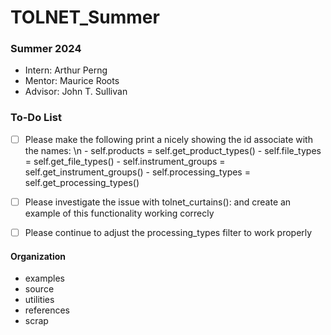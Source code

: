 # TOLNET_Summer

### Summer 2024
- Intern: Arthur Perng
- Mentor: Maurice Roots
- Advisor: John T. Sullivan

### To-Do List
- [ ] Please make the following print a nicely showing the id associate with the names: \n
        - self.products = self.get_product_types()
        - self.file_types = self.get_file_types()
        - self.instrument_groups = self.get_instrument_groups()
        - self.processing_types = self.get_processing_types()
- [ ] Please investigate the issue with tolnet_curtains(): and create an example of this functionality working correcly
- [ ] Please continue to adjust the processing_types filter to work properly


#### Organization
- examples
- source
- utilities
- references
- scrap
